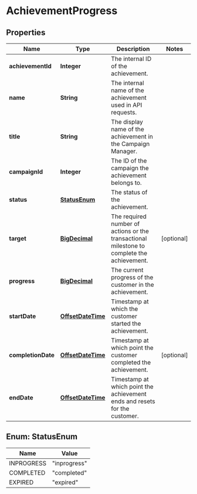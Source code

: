 

# AchievementProgress

## Properties

Name | Type | Description | Notes
------------ | ------------- | ------------- | -------------
**achievementId** | **Integer** | The internal ID of the achievement. | 
**name** | **String** | The internal name of the achievement used in API requests.  | 
**title** | **String** | The display name of the achievement in the Campaign Manager. | 
**campaignId** | **Integer** | The ID of the campaign the achievement belongs to. | 
**status** | [**StatusEnum**](#StatusEnum) | The status of the achievement. | 
**target** | [**BigDecimal**](BigDecimal.md) | The required number of actions or the transactional milestone to complete the achievement. |  [optional]
**progress** | [**BigDecimal**](BigDecimal.md) | The current progress of the customer in the achievement. | 
**startDate** | [**OffsetDateTime**](OffsetDateTime.md) | Timestamp at which the customer started the achievement. | 
**completionDate** | [**OffsetDateTime**](OffsetDateTime.md) | Timestamp at which point the customer completed the achievement. |  [optional]
**endDate** | [**OffsetDateTime**](OffsetDateTime.md) | Timestamp at which point the achievement ends and resets for the customer. | 



## Enum: StatusEnum

Name | Value
---- | -----
INPROGRESS | &quot;inprogress&quot;
COMPLETED | &quot;completed&quot;
EXPIRED | &quot;expired&quot;



